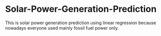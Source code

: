 # Solar-Power-Generation-Prediction
This is solar power generation prediction using linear regression because nowadays everyone used mainly fossil fuel power only.
